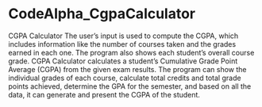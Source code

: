 # CodeAlpha_CgpaCalculator
CGPA Calculator
The user’s input is used to compute the CGPA, which
includes information like the number of courses taken and
the grades earned in each one. The program also shows each
student’s overall course grade. CGPA Calculator calculates a
student’s Cumulative Grade Point Average (CGPA) from the
given exam results. The program can show the individual
grades of each course, calculate total credits and total grade
points achieved, determine the GPA for the semester, and
based on all the data, it can generate and present the CGPA
of the student.
